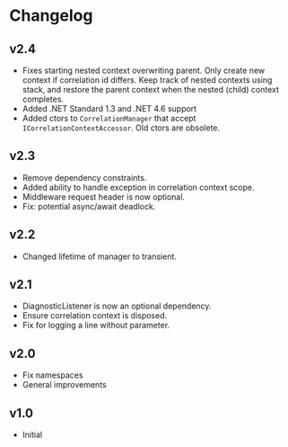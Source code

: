 # Changelog

## v2.4

- Fixes starting nested context overwriting parent. Only create new context if correlation id differs. Keep track of nested contexts using stack, and restore the parent context when the nested (child) context completes.
- Added .NET Standard 1.3 and .NET 4.6 support
- Added ctors to `CorrelationManager` that accept `ICorrelationContextAccessor`. Old ctors are obsolete.

## v2.3

- Remove dependency constraints.
- Added ability to handle exception in correlation context scope.
- Middleware request header is now optional.
- Fix: potential async/await deadlock.

## v2.2

- Changed lifetime of manager to transient.

## v2.1

- DiagnosticListener is now an optional dependency.
- Ensure correlation context is disposed.
- Fix for logging a line without parameter.

## v2.0

- Fix namespaces
- General improvements

## v1.0

- Initial